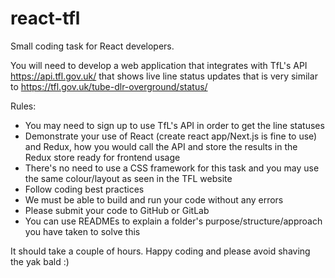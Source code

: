 # react-tfl
Small coding task for React developers.

You will need to develop a web application that integrates with TfL's API https://api.tfl.gov.uk/ that shows live line status updates that is very similar to https://tfl.gov.uk/tube-dlr-overground/status/

Rules:

- You may need to sign up to use TfL's API in order to get the line statuses
- Demonstrate your use of React (create react app/Next.js is fine to use) and Redux, how you would call the API and store the results in the Redux store ready for frontend usage
- There's no need to use a CSS framework for this task and you may use the same colour/layout as seen in the TFL website
- Follow coding best practices
- We must be able to build and run your code without any errors
- Please submit your code to GitHub or GitLab
- You can use READMEs to explain a folder's purpose/structure/approach you have taken to solve this

It should take a couple of hours. Happy coding and please avoid shaving the yak bald :)
